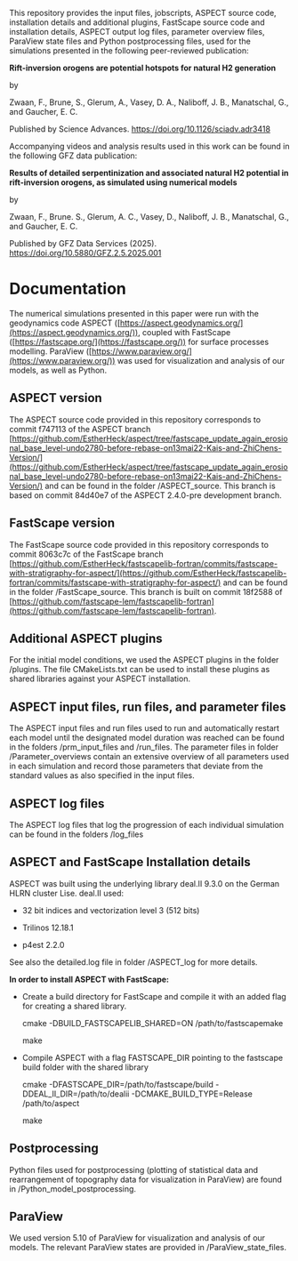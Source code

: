 This repository provides the input files, jobscripts, ASPECT source code, installation details and additional plugins, FastScape source code and installation details, ASPECT output log files, parameter overview files, ParaView state files and Python postprocessing files, used for the simulations presented in the following peer-reviewed publication:

**Rift-inversion orogens are potential hotspots for natural H2 generation**

by

Zwaan, F., Brune, S., Glerum, A., Vasey, D. A., Naliboff, J. B., Manatschal, G., and Gaucher, E. C.

Published by Science Advances. https://doi.org/10.1126/sciadv.adr3418


Accompanying videos and analysis results used in this work can be found in the following GFZ data publication: 


**Results of detailed serpentinization and associated natural H2 potential in rift-inversion orogens, as simulated using numerical models**

by

Zwaan, F., Brune. S., Glerum, A. C., Vasey, D., Naliboff, J. B., Manatschal, G., and Gaucher, E. C.  

Published by GFZ Data Services (2025). https://doi.org/10.5880/GFZ.2.5.2025.001

# Documentation

The numerical simulations presented in this paper were run with the geodynamics code ASPECT ([https://aspect.geodynamics.org/](https://aspect.geodynamics.org/)), coupled with FastScape ([https://fastscape.org/](https://fastscape.org/)) for surface processes modelling. ParaView ([https://www.paraview.org/](https://www.paraview.org/)) was used for visualization and analysis of our models, as well as Python.

## ASPECT version

The ASPECT source code provided in this repository corresponds to commit f747113 of the ASPECT branch [https://github.com/EstherHeck/aspect/tree/fastscape_update_again_erosional_base_level-undo2780-before-rebase-on13mai22-Kais-and-ZhiChens-Version/](https://github.com/EstherHeck/aspect/tree/fastscape_update_again_erosional_base_level-undo2780-before-rebase-on13mai22-Kais-and-ZhiChens-Version/) and can be found in the folder /ASPECT_source. This branch is based on commit 84d40e7 of the ASPECT 2.4.0-pre development branch.

## FastScape version

The FastScape source code provided in this repository corresponds to commit 8063c7c of the FastScape branch [https://github.com/EstherHeck/fastscapelib-fortran/commits/fastscape-with-stratigraphy-for-aspect/](https://github.com/EstherHeck/fastscapelib-fortran/commits/fastscape-with-stratigraphy-for-aspect/) and can be found in the folder /FastScape_source. This branch is built on commit 18f2588 of [https://github.com/fastscape-lem/fastscapelib-fortran](https://github.com/fastscape-lem/fastscapelib-fortran).


## Additional ASPECT plugins

For the initial model conditions, we used the ASPECT plugins in the folder /plugins. The file CMakeLists.txt can be used to install these plugins as shared libraries against your ASPECT installation.

## ASPECT input files, run files, and parameter files

The ASPECT input files and run files used to run and automatically restart each model until the designated model duration was reached can be found in the folders /prm_input_files and /run_files. The parameter files in folder /Parameter_overviews contain an extensive overview of all parameters used in each simulation and record those parameters that deviate from the standard values as also specified in the input files.

## ASPECT log files

The ASPECT log files that log the progression of each individual simulation can be found in the folders /log_files

## ASPECT and FastScape Installation details

ASPECT was built using the underlying library deal.II 9.3.0 on the German HLRN cluster Lise. deal.II used:

- 32 bit indices and vectorization level 3 (512 bits)

- Trilinos 12.18.1

- p4est 2.2.0

See also the detailed.log file in folder /ASPECT_log for more details.

**In order to install ASPECT with FastScape:**

- Create a build directory for FastScape and compile it with an added flag for creating a shared library.

	cmake -DBUILD_FASTSCAPELIB_SHARED=ON /path/to/fastscapemake

	make

- Compile ASPECT with a flag FASTSCAPE_DIR pointing to the fastscape build folder with the shared library

	cmake -DFASTSCAPE_DIR=/path/to/fastscape/build -DDEAL_II_DIR=/path/to/dealii -DCMAKE_BUILD_TYPE=Release /path/to/aspect

	make

## Postprocessing

Python files used for postprocessing (plotting of statistical data and rearrangement of topography data for visualization in ParaView) are found in /Python_model_postprocessing.

## ParaView 

We used version 5.10 of ParaView for visualization and analysis of our models. The relevant ParaView states are provided in /ParaView_state_files.
